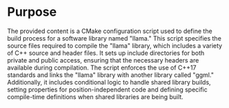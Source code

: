 # Purpose
The provided content is a CMake configuration script used to define the build process for a software library named "llama." This script specifies the source files required to compile the "llama" library, which includes a variety of C++ source and header files. It sets up include directories for both private and public access, ensuring that the necessary headers are available during compilation. The script enforces the use of C++17 standards and links the "llama" library with another library called "ggml." Additionally, it includes conditional logic to handle shared library builds, setting properties for position-independent code and defining specific compile-time definitions when shared libraries are being built.
